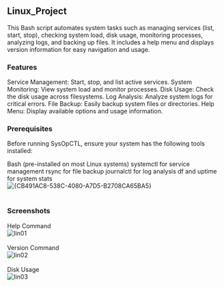 ## Linux_Project
This Bash script automates system tasks such as managing services (list, start, stop), checking system load, disk usage, monitoring processes, analyzing logs, and backing up files. It includes a help menu and displays version information for easy navigation and usage.

### Features
Service Management: Start, stop, and list active services.
System Monitoring: View system load and monitor processes.
Disk Usage: Check the disk usage across filesystems.
Log Analysis: Analyze system logs for critical errors.
File Backup: Easily backup system files or directories.
Help Menu: Display available options and usage information.

### Prerequisites
Before running SysOpCTL, ensure your system has the following tools installed:

Bash (pre-installed on most Linux systems)
systemctl for service management
rsync for file backup
journalctl for log analysis
df and uptime for system stats
</br>
![{CB491AC8-538C-4080-A7D5-B2708CA65BA5}](https://github.com/user-attachments/assets/6dd97181-e1bb-4a08-86bb-3e2a0909663c)  
</br>
### Screenshots
Help Command
</br>
![lin01](https://github.com/user-attachments/assets/be7616c3-8dc7-4a2e-a94e-a843b18c6be6)
 </br>
</br>
Version Command
</br>
![lin02](https://github.com/user-attachments/assets/35c9449f-8469-4794-9ba2-bf7efbd86ac7)
 </br>
</br>
Disk Usage
</br>
![lin03](https://github.com/user-attachments/assets/f074e65c-3695-410b-99e1-0dc8fca869be)
 </br>
</br>
